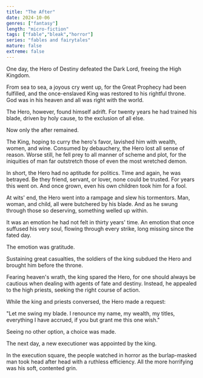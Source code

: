 ```yaml
---
title: "The After"
date: 2024-10-06
genres: ["fantasy"]
length: "micro-fiction"
tags: ["fable","bleak","horror"]
series: "fables and fairytales"
mature: false
extreme: false
---
```


One day, the Hero of Destiny defeated the Dark Lord, freeing the High Kingdom.

From sea to sea, a joyous cry went up, for the Great Prophecy had been fulfilled, and the once-enslaved King was restored to his rightful throne. God was in his heaven and all was right with the world.

The Hero, however, found himself adrift. For twenty years he had trained his blade, driven by holy cause, to the exclusion of all else. 

Now only the after remained.

The King, hoping to curry the hero's favor, lavished him with wealth, women, and wine. Consumed by debauchery, the Hero lost all sense of reason. Worse still, he fell prey to all manner of scheme and plot, for the iniquities of man far outstretch those of even the most wretched demon.

In short, the Hero had no aptitude for politics. Time and again, he was betrayed. Be they friend, servant, or lover, none could be trusted. For years this went on. And once grown, even his own children took him for a fool.

At wits' end, the Hero went into a rampage and slew his tormentors. Man, woman, and child, all were butchered by his blade. And as he swung through those so deserving, something welled up within.

It was an emotion he had not felt in thirty years' time. An emotion that once suffused his very soul, flowing through every strike, long missing since the fated day. 

The emotion was gratitude.

Sustaining great casualties, the soldiers of the king subdued the Hero and brought him before the throne.

Fearing heaven's wrath, the king spared the Hero, for one should always be cautious when dealing with agents of fate and destiny. Instead, he appealed to the high priests, seeking the right course of action.

While the king and priests conversed, the Hero made a request:

"Let me swing my blade. I renounce my name, my wealth, my titles, everything I have accrued, if you but grant me this one wish."

Seeing no other option, a choice was made.

The next day, a new executioner was appointed by the king.

In the execution square, the people watched in horror as the burlap-masked man took head after head with a ruthless efficiency. All the more horrifying was his soft, contented grin.

